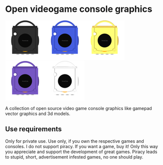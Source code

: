 # Open videogame console graphics

<img src="./Nintendo/GameCube/Console/GameCube_Console_black_top.png" width="128" /><img src="./Nintendo/GameCube/Console/GameCube_Console_blue_top.png" width="128" /><img src="./Nintendo/GameCube/Console/GameCube_Console_gold_top.png" width="128" /><img src="./Nintendo/GameCube/Console/GameCube_Console_purple_top.png" width="128" /><img src="./Nintendo/GameCube/Console/GameCube_Console_silver_top.png" width="128" />

A collection of open source video game console graphics like gamepad vector graphics and 3d models.

## Use requirements

Only for private use. Use only, if you own the respective games and consoles. I do not support piracy. If you want a game, buy it! Only this way you appreciate and support the development of great games. Piracy leads to stupid, short, advertisement infested games, no one should play.
